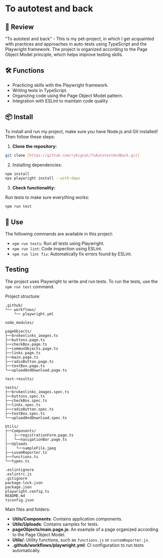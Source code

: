 # To autotest and back

## 🚀 Review

"To autotest and back" - This is my pet-project, in which I get acquainted with practices and approaches in auto-tests using TypeScript and the Playwright framework. The project is organized according to the Page Object Model principle, which helps improve testing skills.

## 🛠️ Functions

- Practicing skills with the Playwright framework.
- Writing tests in TypeScript.
- Organizing code using the Page Object Model pattern.
- Integration with ESLint to maintain code quality

## 📦 Install

To install and run my project, make sure you have Node.js and Git installed! Then follow these steps:

1. **Clone the repository:**

```bash
git clone [https://github.com/rybignat/ToAutotestAndBack.git]
```

2. Installing dependencies:

```bash
npm install
npx playwright install --with-deps
```

3. **Check functionality:**

Run tests to make sure everything works:

```bash
npm run test
```

## 🚀 Use

The following commands are available in this project:

- `npm run tests`: Run all tests using Playwright.
- `npm run lint`: Code inspection using ESLint.
- `npm run lint fix`: Automatically fix errors found by ESLint.

##    Testing

The project uses Playwright to write and run tests. To run the tests, use the `npm run test` command.

Project structure:

```plaintext
.github/
└── workflows/
    └── playwright.yml

node_modules/

pageObjects/
├──brokenlinks_images.ts
├──buttons.page.ts
├──checkBox.page.ts
├──commonObjects.page.ts
├──links.page.ts
├──main.page.ts
├──radioButton.page.ts
├──textBox.page.ts
└──uploadAndDownload.page.ts

test-results/

tests/
├──brokenlinks_images.spec.ts
├──buttons.spec.ts
├──checkBox.spec.ts
├──links.spec.ts
├──radioButton.spec.ts
├──textBox.spec.ts
└──uploadAndDownload.spec.ts

Utils/
├──Components/
|   ├──registrationForm.page.ts
|   └──navigationBar.page.ts
├──Uploads
|    └──sampleFile.jpeg
├──cusomReporter.ts
├──functions.ts
└──types.ts

.eslintignore
.eslintrc.js
.gitignore
package-lock.json
package.json
playwright.config.ts
README.md
tsconfig.json
```

Main files and folders:

- **Utils/Components**: Contains application components.
- **Utils/Uploads**: Contains samples for tests.
- **pageObjects/main.page.js**: An example of a page organized according to the Page Object Model.
- **Utils/**: Utility functions, such as `functions.js` or `customReporter.js`.
- **.github/workflows/playwright.yml**: CI configuration to run tests automatically.
